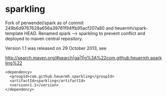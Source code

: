 sparkling
=========

Fork of perwendel/spark as of commit 249b6d9767628a656a39761f94ffb95acf207a80 and heuermh/spark-template HEAD.  Renamed spark --> sparkling to prevent conflict and deployed to maven central repository.

Version 1.1 was released on 29 October 2013, see

http://search.maven.org/#search|ga|1|g%3A%22com.github.heuermh.sparkling%22

```
<dependency>
  <groupId>com.github.heuermh.sparkling</groupId>
  <artifactId>sparkling</artifactId>
  <version>1.1</version>
</dependency>
```